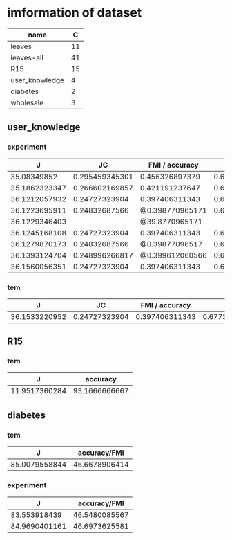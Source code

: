 # imformation of dataset
|    name       | C     |
| ----------    | ----  |
| leaves        |  11   |
| leaves-all    |  41   |
| R15           |  15   |
| user_knowledge|   4   |
| diabetes      |   2   |
| wholesale     |   3   |

## user_knowledge

### experiment
|   J           |   JC          | FMI / accuracy | RI             |
| ----------    | ----------    | -----------    | -------------  |
| 35.08349852   | 0.295459345301| 0.456326897379 | 0.698126866347 |
| 35.1862323347 | 0.266602169857| 0.421191237647 | 0.679878140741 |
| 36.1212057932 | 0.24727323904 | 0.397406311343 | 0.677344433385 |
| 36.1223695911 | 0.24832687566 |@0.398770965171 |0.678158839321  |
| 36.1229346403 |               |@39.8770965171  |               |
| 36.1245168108 | 0.24727323904 | 0.397406311343 | 0.677344433385 |
| 36.1279870173 | 0.24832687566 |@0.39877096517  |0.678158839321 |
| 36.1393124704 | 0.248996266817|@0.399612060566 | 0.678400144783 |
| 36.1560056351 | 0.24727323904 | 0.397406311343 | 0.677344433385 |


### tem
|   J           |   JC          | FMI / accuracy | RI             |
| ----------    | ----------    | -----------    | -------------  |
| 36.1533220952 | 0.24727323904 | 0.397406311343 | 0.677344433385 |       

## R15
### tem
|   J           |   accuracy    |
| ----------    | ----------    |
| 11.9517360284 | 93.1666666667 |

## diabetes
### tem
|   J           | accuracy/FMI  |
| ----------    | ----------    |
| 85.0079558844 | 46.6678906414 |

### experiment
|   J           | accuracy/FMI  |
| ----------    | ----------    |
| 83.553918439  | 46.5480085567 |
| 84.9690401161 | 46.6973625581 |